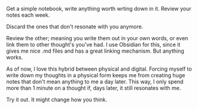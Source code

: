 Get a simple notebook, write anything worth wrting down in it. Review your notes each week.

Discard the ones that don't resonate with you anymore.

Review the other; meaning you write them out in your own words, or even link them to other thought's you've had. I use Obsidian for this, since it gives me nice .md files and has a great linking mechanism. But anything works.

As of now, I love this hybrid between physical and digital. Forcing myself to write down my thoughts in a physical form keeps me from creating huge notes that don't mean anything to me a day later. This way, I only spend more than 1 minute on a thought if, days later, it still resonates with me.

Try it out. It might change how you think.
